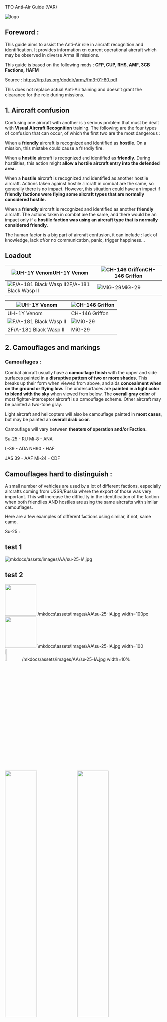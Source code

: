 

TFO Anti-Air Guide (VAR)

![logo](../assets/images/AA/logo.jpg)



## Foreword :

This guide aims to assist the Anti-Air role in aircraft recognition and identification. It provides information on current operational aircraft which may be observed in diverse     Arma III missions.

This guide is based on the following mods : **CFP, CUP, RHS, AMF, 3CB Factions, HAFM**

Source : https://irp.fas.org/doddir/army/fm3-01-80.pdf

This does not replace actual Anti-Air training and doesn’t grant the clearance for the role during missions.

## 1. Aircraft confusion


Confusing one aircraft with another is a serious problem that must be dealt with **Visual Aircraft Recognition** training. The following are the four types of confusion that can occur, of which the first two are the most dangerous :

When a **friendly** aircraft is recognized and identified as **hostile**. On a mission, this mistake could cause a friendly fire.

When a **hostile** aircraft is recognized and identified as **friendly**. During hostilities, this action might **allow a hostile aircraft entry into the defended area.**

When a **hostile** aircraft is recognized and identified as another hostile aircraft. Actions taken against hostile aircraft in combat are the same, so generally there is no impact. However, this situation could have an impact if **friendly factions were flying some aircraft types that are normally considered hostile.**

When a **friendly** aircraft is recognized and identified as another **friendly** aircraft. The actions taken in combat are the same, and there would be an impact only if a **hostile faction was using an aircraft type that is normally considered friendly.**

The human factor is a big part of aircraft confusion, it can include : lack of knowledge, lack of/or no communication, panic, trigger happiness…


## Loadout




|![UH-1Y Venom](../assets/images/AA/UH-1Y-Venom.jpg)UH-1Y Venom| ![CH-146 Griffon](../assets/images/AA/ch-146-griffon.jpg)CH-146 Griffon|
|---------------------|----------------------|
|![F/A-181 Black Wasp II](../assets/images/AA/FA-181-Black-Wasp-II.jpg)2F/A-181 Black Wasp II| ![MiG-29](../assets/images/AA/MiG-29.jpg)MiG-29|

|![UH-1Y Venom](../assets/images/AA/UH-1Y-Venom.jpg)| ![CH-146 Griffon](../assets/images/AA/ch-146-griffon.jpg)|
|---------------------|----------------------|
|UH-1Y Venom|CH-146 Griffon|
|![F/A-181 Black Wasp II](../assets/images/AA/FA-181-Black-Wasp-II.jpg)| ![MiG-29](../assets/images/AA/MiG-29.jpg)              |
|2F/A-181 Black Wasp II|MiG-29|


##  2. Camouflages and markings


### Camouflages :

Combat aircraft usually have a **camouflage finish** with the upper and side surfaces painted in a **disruptive pattern of two or more shades.** This breaks up their form when viewed from above, and aids **concealment when on the ground or flying low.** The undersurfaces are **painted in a light color to blend with the sky** when viewed from below.
The **overall gray color** of most fighter-interceptor aircraft is a camouflage scheme. Other aircraft may be painted a two-tone gray. 

Light aircraft and helicopters will also be camouflage painted in **most cases**, but may be painted an **overall drab color**.

Camouflage will vary between **theaters of operation and/or Faction.**










  Su-25 - RU                                                                 Mi-8 - ANA







  L-39 - ADA                                                                 NH90 - HAF







  JAS 39 - AAF                                                            Mi-24 - CDF
## Camouflages hard to distinguish :

A small number of vehicles are used by a lot of different factions, especially aircrafts coming from USSR/Russia where the export of those was very important. This will increase the difficulty in the identification of the faction when both friendlies AND hostiles are using the same aircrafts with similar camouflages. 

Here are a few examples of different factions using similar, if not, same camo.

Su-25 :

## test 1
![mkdocs/assets/images/AA/su-25-IA.jpg](mkdocs/assets/images/AA/su-25-IA.jpg)  

## test 2

<p float="left">
  <img src="/mkdocs\assets\images\AA\su-25-IA.jpg" width="100px"> /mkdocs\assets\images\AA\su-25-IA.jpg width=100px <br>
  <img src="\mkdocs\assets\images\AA\su-25-IA.jpg" width="100"> \mkdocs\assets\images\AA\su-25-IA.jpg width=100<br>
  <img src="/mkdocs/assets/images/AA/su-25-IA.jpg" width="10%"> /mkdocs/assets/images/AA/su-25-IA.jpg width=10%<br>

  <img src="/mkdocs/assets/images/AA/su-25-IA.jpg" width="45%" />
  <img src="/mkdocs/assets/images/AA/su-25-IA.jpg" width="45%" />

</p>  






Mi-8 :









              GAF                               ChDSZ                              ChDKZ                            ChDZZ







  ACR                                                                               RU







            TNA                                  ANA                                   NA                                    IA







  ANA                                                                            ADA







              USSR                                KDF                                 SLA                                  SAF


Mi-24 :








  CDF                                                                            ACR







                  TA                                     IA                                  NA                                  ANA







  RU                                                                              GAF








              Wagner                              RU                                KDF                                  AA







  SuAF                                                                          IA
### Markings :

Painted markings and annotations can also be found on aircraft and helicopters, primarily for identification, making the visual recognition easier. Aircraft markings can includes :

Military aircraft insignia, applied to military aircraft to identify the nation or branch of military service.
Aircraft registration, unique alphanumeric string that identifies every aircraft.
Logo, emblem used by a company or organization.
Invasion stripes, alternating black and white bands painted on the fuselages and wings (WWII).
Art, decorative painting or design on the fuselage of an aircraft.
Tail code, help to identify the unit and base assignment.

This List of air forces provides the markings used by each military organization.

When multiple Factions use the same type of aircraft (ex. MI-8: Russia, Chernarus, ANA, Takistan…), the markings (if not the camo) may be the only way to discern between friendly and enemy (see examples here).











  Livonian roundel                                                      F-22 tail code







  RAF fuselage art                                                      IDAP logo  







  DC-3 registration                                                     Takistan insignia

##  3. MANPADS


As infantry, you will be carrying MANPADS (Man-Portable Air-Defense Systems) on the field.
Depending on the model, the minimum and maximum engagement range will differ (see table below), but the locking system remains the same and usually is done automatically when aiming at a target.

It is important to identify your target and his specifications before any engagement, and to communicate with your squad leader, as targets like medevacs are not allowed to be engaged for exemple, which could result in a war crime.

It is your responsibility to obtain information from the Zeus about what aircraft friendly and hostile forces are using in the mission / campaign.


Here a non-exhaustive list of MANPADS available in Arma III : 










         1              2                3               4              5              6               7               8.   
N°
Mod
Weapon
Min. range
Max. range
1
2
3
4
5
6
7
8
RHS AFRF
RHS USAF
RHS USAF
CUP
CUP
CUP
CUP
Vanilla
9K38 Igla
FIM-92F
FGM-148 Javelin
Igla 9K38
9K32 Strela-2
FIM-92F Stinger  (single use)
FGM-148 Javelin
Titan MPRL
300 m
300 m
100 m
100 m
250 m
100 m
100 m
100 m
4800 m
6500 m
2500 m
5200 m
3700 m
6000 m
2400 m
3500 m


##  4. Aircraft


    This chapter shows a non-exhaustive list of Aircrafts.


Aircrafts will perform a variety of missions: CAS, ground attack, transport, cargo, gunship and air superiority. 

One aircraft was selected from each group to be represented in this manual, as some have different variants available.

For each, there is a picture, general data, user factions and game information.

Pictures are not to scale.






### A-7H Corsair II


Country of origin : USA

Side : 

Faction : HAF

Crew : 1

Role : CAS, Ground Attack

Armament : Cannon, Bombs, Missiles, Rockets

Variant : None

DLC/mod : HAFM



### A-10 Thunderbolt II / A-164 Wipeout


Country of origin : USA

Side : 

Faction : NATO, US Army

Crew : 1

Role : CAS, Ground Attack

Armament : Cannon, Bombs, Missiles, Rockets

Variant : None

DLC/mod : Vanilla, CUP, RHS USAF





### A-29 Super Tucano


Country of origin : Brazil

Side : 

Faction : HIDF

Crew : 2

Role : Light attack

Armament : Cannon, Bombs, Rockets

Variant : None

DLC/mod : RHS GREF




### A330 Airbus


Country of origin : Europe

Side : 

Faction : Civilian

Crew : 2

Role : Airliner

Armament : None

Variant : None

DLC/mod : CUP





### Aero Commander 500


Country of origin : USA

Side : 

Faction : ION, MDF, HIDF, Civilian

Crew : 2

Role : Light-transport

Armament : None

Variant : None

DLC/mod : 3CB Factions




### AN-2 Antonov


Country of origin : USSR, Poland

Side : 

Faction : FIA, ADA, AA, ChDSZ, TNA, CDF, USSR,                                 …………….. Civilian

Crew : 2

Role : Light-transport, Light attack

Armament : Usually none, Bombs, Rockets, Machine guns

Variant : None

DLC/mod : CUP, RHS GREF




### AV-8B Harrier II


Country of origin : USA, UK

Side : 

Faction : USMC, BAF, AAF

Crew : 1

Role : VSTOL fighter, CAS

Armament : Cannon, Bombs, Missiles, Rockets, Gun pods

Variant : None

DLC/mod : CUP




### Boeing 737


Country of origin : USA

Side : 

Faction : Civilian

Crew : 2

Role : Airliner

Armament : None

Variant : None

DLC/mod : CUP





### C-130J Super Hercules


Country of origin : USA

Side : 

Faction : AAF, ANA, ADA, US Army, LDF, MDF, TNA, UN, …………….. BAF, HAF, IDF, USMC, USAF, IRIA, SuAF, RACS

Crew : 2

Role : Transport, Cargo, Airdrop

Armament : None

Variant : AC-130 (gunship)

DLC/mod : CUP, RHS USAF, HAFM


### Cessna 172 Skyhawk


Country of origin : USA

Side : 

Faction : ION, LFR, UN, Civilian

Crew : 2

Role : Light transport

Armament : None

Variant : T-41 Mescalero (military version)

DLC/mod : CUP, 3CB Factions





### Cessna 400 / Cessna TTx / Caesar BTT 


Country of origin : USA

Side : 

Faction : AAF, ADA, AA, FIA, ION, LDF, LFR, MDF, NAPA, ……………...UN, Syndikat, Civilian

Crew : 2

Role : Light transport

Armament : None

Variant : None

DLC/mod : APEX DLC



### CASA CN-235


Country of origin : Spain, Indonesia

Side : 

Faction : FRA

Crew : 2

Role : Transport

Armament : None

Variant : None

DLC/mod : AMF





### Douglas C-47 Skytrain 
 

Country of origin : USA

Side : 

Faction : US Army, KRG, TNA, HIDF

Crew : 2

Role : Transport, Cargo, Light attack

Armament : Usually none, Bombs

Variant : Douglas DC-3 (civilian version), AC-47 (gunship)
………………..Lisunov Li-2 (USSR version)

DLC/mod : CUP, 3CB Factions



### Douglas DC-3


Country of origin : USA

Side : 

Faction : Civilian

Crew : 2

Role : Transport, Cargo

Armament : None

Variant : Douglas C-47 (military version), AC-47 (gunship)
………………..Lisunov Li-2 (USSR version)

DLC/mod : CUP, 3CB Factions




### F-4 PHANTOM II


Country of origin : USA

Side : 

Faction : HAF

Crew : 2

Role : Fighter-bomber, CAS

Armament : Cannon, Bombs, Missiles, Rockets

Variant : None

DLC/mod : HAFM



### F-16 FIGHTING FALCON


Country of origin : USA

Side : 

Faction : HAF

Crew : 1,   F-16D : 2

Role : Multi-role ground-attack/fighter

Armament : Cannon, Bombs, Missiles, Rockets

Variant : F-16D Block 52+ (two-seater version)

DLC/mod : HAFM





### F/A-181 Black Wasp II


Country of origin : USA

Side : 

Faction : NATO

Crew : 1

Role : Stealth, Multi-role/air-superiority fighter

Armament : Cannon, Bombs, Missiles, Rockets

Variant : Stealth

DLC/mod : Jets DLC




### F-22 Raptor


Country of origin : USA

Side : 

Faction : USAF

Crew : 1

Role :  Stealth, Air Superiority Fighter, ground-attack

Armament : Cannon, Missiles

Variant : None

DLC/mod : RHS USAF





### F-35 Joint Strike Fighter


Country of origin : USA

Side : 

Faction : US Army, USMC, BAF, IDF

Crew : 1

Role : VSTOL Fighter, Strike

Armament : Cannon, Bombs, Missiles, Rockets

Variant : None

DLC/mod : CUP




### JAS-39 Gripen / A-149 Gryphon


Country of origin : Sweden

Side : 

Faction : HIL, AAF, LDF, RACS

Crew : 1

Role : Interceptor, Ground attack

Armament : Cannon, Bombs, Missiles

Variant : None

DLC/mod : Vanilla





### L-39 Albatros / L-159 ALCA / A-143 Buzzard


Country of origin : Czechoslovakia

Side : 

Faction : AAF, ANA, ADA, KRG, LDF, TNA, ACR, CDF, SAA, ………………TA

Crew : 1,   L-39ZA : 2

Role : Light attack

Armament : Bombs, Missiles, Rockets, Gun pods

Variant : L-39ZA (two-seater version)

DLC/mod : CUP, RHS GREF



### MD-454 Mystère


Country of origin : France

Side : 

Faction : MDF, HIDF

Crew : 1

Role : Fighter-bomber

Armament : Cannon, Bombs, Missiles, Rockets

Variant : None

DLC/mod : 3CB Factions





### MiG-21 FISHBED


Country of origin : USSR

Side : 

Faction : GAF, KDF, LDF, TNA, USSR, CDF, AA

Crew : 1

Role : Ground-attack, Interceptor

Armament : Cannon, Bombs, Missiles, Rockets

Variant : None

DLC/mod : 3CB Factions



### MiG-29 Fulcrum


Country of origin : USSR

Side : 

Faction : ADA, AA, GAF, KDF, LDF, CDF, AAF, USSR, TNA, ………………RU, SAF

Crew : 1

Role : Ground attack, Counter air fighter

Armament : Cannon, Missiles, Rockets

Variant : L-18 (Serbian version)

DLC/mod : RHS AFRF, RHS SAF




### Mirage 2000


Country of origin : France

Side : 

Faction : FRA, HAF

Crew : 1

Role : Fighter-bomber, Interceptor

Armament : Cannon, Bombs, Missiles, Rockets

Variant : Mirage 2000EG (Greek export version)

DLC/mod : AMF, HAFM




### MV-22 Osprey


Country of origin : USA

Side : 

Faction : USMC

Crew : 2,   3 with ramp gun

Role : VSTOL transport, Cargo

Armament : None, Ramp gun

Variant : None

DLC/mod : CUP





### Rafale C


Country of origin : France

Side : 

Faction : FRA

Crew : 1,   Rafale B : 2

Role : Multi-role fighter

Armament : Cannon, Bombs, Missiles

Variant : M (carrier version), B (two-seater version)

DLC/mod : AMF




### Su-25 Frogfoot


Country of origin : USSR

Side : 

Faction : ADA, AA, ChDSZ, GAF, KDF, LDF, TNA, CDF, CAF, ………………CSAT, AAF, USSR, IA, KPA, RU, SLA, SuAF, TA, ………………SAA

Crew : 1

Role : CAS, ground-attack

Armament : Cannon, Bombs, Missiles, Rockets

Variant : None

DLC/mod : CUP, RHS AFRF, RHS GREF



### Su-34 Fullback


Country of origin : USSR

Side : 

Faction : CDF, CSAT, RU, SLA, AAF

Crew : 2

Role : Multi-role/air-superiority fighter

Armament : Cannon, Bombs, Missiles, Rockets

Variant : None

DLC/mod : CUP




### T-41 Mescalero


Country of origin : USA

Side : 

Faction : AAF, Us Army, FIA, ION, KRG, MDF, TNA, UN, HIL, ………………LDF, RACS

Crew : 2

Role : Light transport, Light attack

Armament : Bombs, Rockets, Machine guns

Variant : Cessna 172 Skyhawk (civilian/transport version)

DLC/mod : CUP, 3CB Factions




### T-50 (Su-57) Felon


Country of origin : Russia

Side : 

Faction : RU

Crew : 1

Role : Stealth, Multi-role fighter

Armament : Cannon, Missiles

Variant : None

DLC/mod : RHS AFRF




### To-201 Shikra


Country of origin : Russia, CSAT

Side : 

Faction : CSAT

Crew : 1

Role : Stealth, Multi-role/air-superiority fighter

Armament : Cannon, Bombs, Missiles

Variant : Stealth

DLC/mod : Jets DLC





### Tu–95 BEAR


Country of origin : USSR

Side : 

Faction : RU, USSR

Crew : 7

Role : Strategic bomber

Armament : Cannon, Bombs, Missiles

Variant : None

DLC/mod : RHS AFRF




### V-44X Blackfish


Country of origin : USA

Side : 

Faction : NATO

Crew : 1

Role : VSTOL transport

Armament : None

Variant : Vehicle transport, Gunship

DLC/mod : Apex DLC





### Y-32 Wi’an


Country of origin : CSAT

Side : 

Faction : CSAT

Crew : 2

Role : VSTOL transport, Gunship

Armament : Cannon, Bombs, Missiles, Rockets

Variant : Vehicle transport

DLC/mod : Apex DLC




### Yak-130 / To-199 Neophron


Country of origin : CSAT

Side : 

Faction : CSAT, SAA

Crew : 1

Role : CAS, Ground-attack

Armament : Cannon, Bombs, Missiles, Rockets

Variant : None

DLC/mod : Vanilla


##  5. Helicopter


    This chapter shows a non-exhaustive list of Helicopters.


Aircrafts will perform a variety of missions: transport, cargo, attack, medevac, rescue and utility. 

One helicopter was selected from each group to be represented in this manual, as some have different variants available.

For each, there is a picture, general data, user factions and game information.

Pictures are not to scale.







AH-1Z Viper


Country of origin : USA

Side : 

Faction : USMC, AAF

Crew : 2

Role : Attack helicopter

Armament : Cannon, Missiles, Rockets

Variant : None

DLC/mod : CUP, RHS USAF



AH-6M Little Bird / AH-9 Pawnee


Country of origin : USA

Side : 

Faction : NATO, US Army, KeDF, ION, IDF, RACS, Syndikat

Crew : 2

Role : Light attack

Armament : Missiles, Rockets, Gun pods, Machine guns

Variant : MH-6M / MH-9 (transport version)
…………….….MD 500 / M-900 (vanilla version)

DLC/mod : Vanilla, CUP, RHS USAF





AH-64 / AH1 Apache


Country of origin : USA

Side : 

Faction : US Army, BAF, IDF

Crew : 2

Role : Attack helicopter

Armament : Cannon, Missiles, Rockets

Variant : None

DLC/mod : CUP, RHS USAF, HAFM



AS532 Cougar


Country of origin : France

Side : 

Faction : FRA

Crew : 2

Role : Transport

Armament : None

Variant : None

DLC/mod : AMF





AS565 Panther


Country of origin : France

Side : 

Faction : FRA

Crew : 2

Role : Light transport

Armament : None

Variant : None

DLC/mod : AMF



AW159 Wildcat / WY-55 Hellcat


Country of origin : Brazil

Side : 

Faction : BAF, HIL, AAF

Crew : 2

Role : Light attack, Light transport

Armament : None, Missiles, Rockets, Gun pods, Machine ……………………guns

Variant : None

DLC/mod : Vanilla, CUP




Bell 412


Country of origin : USA

Side : 

Faction : APD, ION, LFR, Civilian, IDAP

Crew : 2,    3 with commander

Role : Transport, Medevac, Rescue, VIP

Armament : None

Variant : CH-146 Griffon (military version)

DLC/mod : CUP, 3CB Factions



CH-47 / HC-4 Chinook


Country of origin : USA

Side : 

Faction : NATO, US Army, BAF, HAF, HIL, RACS

Crew : 4

Role : Transport, Cargo

Armament : Machine guns

Variant : None

DLC/mod : CUP, RHS USAF, HAFM





CH-47I Chinook / CH-67 Huron


Country of origin : USA

Side : 

Faction : NATO

Crew : 2,   4 with gunners

Role : Transport, Cargo

Armament : None, Machine guns

Variant : None

DLC/mod : Helicopters DLC




CH-53E Super Stallion


Country of origin : USA

Side : 

Faction : US Army, GER, IDF, USMC

Crew : 2,   GAU-21 : 3

Role : Transport, Cargo

Armament : None, Ramp gun

Variant : None

DLC/mod : CUP, RHS USAF





CH-146 Griffon


Country of origin : USA, Canada

Side : 

Faction : AAF, ION, KRG, MDF, TNA, UN, CDF, HIDF, HIL, ………………FIA

Crew : 2,    3 with commander,    5 with gunners

Role : Light attack, Transport, Medevac

Armament : Missiles, Rockets, Gun pods, Machine guns

Variant : Bell 412 (utility version)

DLC/mod : CUP, 3CB Factions


EC665 Tiger


Country of origin : France, Germany

Side : 

Faction : FRA

Crew : 2

Role : Attack helicopter

Armament : Cannon, Missiles, Rockets

Variant : None

DLC/mod : AMF, R3F





H225M Caracal


Country of origin : France

Side : 

Faction : FRA

Crew : 4

Role : Transport, Cargo

Armament : Machine guns

Variant : None

DLC/mod : AMF



Ka-50 Black Shark


Country of origin : USSR

Side : 

Faction : RU, SLA

Crew : 1

Role : Attack helicopter

Armament : Cannon, Bombs, Missiles, Rockets, Gun pods

Variant : None

DLC/mod : CUP





Ka-52 Alligator


Country of origin : Russia

Side : 

Faction : RU

Crew : 2

Role : Attack helicopter

Armament : Cannon, Bombs, Missiles, Rockets, Gun pods

Variant : None

DLC/mod : CUP, RHS AFRF




Ka-60 Kasatka


Country of origin : Russia

Side : 

Faction : CSAT, RU, AAF, ION, KeDF 

Crew : 2,   3 with gunner

Role : Transport, Light attack

Armament : None, Missiles, Rockets, Gun pods, Machine ……………………guns

Variant : Harbin ZB9 (Chinese version)

DLC/mod : Vanilla, CUP, RHS AFRF




Merlin HC3 / EH101 /  CH-49 Mohawk


Country of origin : Italy

Side : 

Faction : BAF, ION, AAF, Civilian, IDAP

Crew : 2,   3 with ramp gun,   4 with rescue crew

Role : Transport, Medevac, VIP, Rescue

Armament : None, Ramp gun

Variant : None

DLC/mod : Vanilla, CUP, RHS USAF




MH-47E / HC-6 Chinook


Country of origin : USA

Side : 

Faction : US Army, BAF

Crew : 4

Role : Transport, Cargo

Armament : Machine guns

Variant : None

DLC/mod : CUP





Mi-6A Hook


Country of origin : USSR

Side : 

Faction : CDF, CSAT, CMRS, RU, SLA, TA, UN, Civilian

Crew : 5

Role : Transport, Cargo

Armament : Cannon, Bombs, Rockets

Variant : None

DLC/mod : CUP



Mi-8 Hip


Country of origin : USSR

Side : 

Faction : ANA, ADA, AA, ChDZS, CPD, GAF, KDF, LDF, TNA, …………..…UN, AfghA, CDF, CAF, NA, CIA, AAF, ChDKZ, USSR, …………..…CMRS, IA, IRIA, KPA, Wagner, Russia, SLA, SAF, ………………SuAF, ChDZZ, UPDF, Civilian

Crew : 2,   4 with Gunners

Role : Transport, Cargo, Light attack

Armament : None, Rockets, Machine guns

Variant : HT-40 / HT48 (Serbian version)
…………..……Mi-17 (export version)

DLC/mod : CUP, RHS AFRF, RHS GRF

Mi-24 / Mi-35 Hind


Country of origin : USSR, South Africa (Mi-24G) 

Side : 

Faction : ANA, ADA, AA, GAF, KDF, LDF, TNA, UN, AfghA, ………………CDF, CAF, IA, NA, UPDF, CSAT, AAF, USSR, RU, KPA, ………………Wagner, SLA, SuAF, TA, SSPDF, ACR, MGF, ION

Crew : 2

Role : Light transport, Attack helicopter

Armament : Cannon, Bombs, Missiles, Rockets

Variant : P (fix 20mm cannon), D / V (12.7mm turret), 
………………G / Mk.III / Mk.IV (20mm turret),
………………. Mi-35 (export version)

DLC/mod : CUP, RHS AFRF, RHS GREF
Mi-28N Havok


Country of origin : Russia

Side : 

Faction : RU

Crew : 2

Role : Attack helicopter

Armament : Cannon, Bombs, Missiles, Rockets, Gun pods

Variant : None

DLC/mod : RHS AFRF





Mi-48 Kajman


Country of origin : Russia, CSAT

Side : 

Faction : CSAT

Crew : 2

Role : Light transport, Attack helicopter

Armament : Cannon, Bombs, Missiles, Rockets, Gun pods

Variant : None

DLC/mod : Vanilla




Mi-290 Taru


Country of origin :  CSAT

Side : 

Faction : CSAT

Crew : 2

Role : Transport, Cargo, Medevac, Utility

Armament : None

Variant : None

DLC/mod : Helicopters DLC





NH90 Caïman


Country of origin : France

Side : 

Faction : FRA, HAF, FIN

Crew : 2,   4 with gunners

Role : Transport, Cargo

Armament : None, Machine guns

Variant : None

DLC/mod : AMF, HAFM




OH-58D Kiowa


Country of origin : USA

Side : 

Faction : HAF

Crew : 2

Role : Light attack

Armament : Cannon, Rockets

Variant : None

DLC/mod : HAFM





RAH-66 Comanche / AH-99 Blackfoot


Country of origin :  USA

Side : 

Faction : NATO

Crew : 2

Role : Attack helicopter

Armament : Cannon, Missiles, Rockets

Variant : None

DLC/mod : Vanilla



SA-330 Puma


Country of origin : France, UK

Side : 

Faction : BAF, KeDF, MGF, RACS

Crew : 2

Role : Transport

Armament : None

Variant : None

DLC/mod : CUP





A-29 - Super Tucano


Country of origin : France, UK

Side : 

Faction : FRA

Crew : 2

Role : Light attack

Armament : Rockets, Gun pods

Variant : None

DLC/mod : AMF



UH-1H Huey


Country of origin : USA

Side : 

Faction : FIA, AAF, ANA, ADA, US Army, ION, KRG, MDF, ………………TNA, UN, GER, HIDF, CIA, SLA, TA, CFD, RACS, ………………IDAP

Crew : 2,   4 with door gunners

Role : Transport, Light attack, Medevac

Armament : None, Rockets, Machine guns

Variant : Unarmed, Door gunners, Rocket pods

DLC/mod : CUP, RHS GREF, 3CB Factions



UH-1Y Venom


Country of origin : USA

Side : 

Faction : USMC

Crew : 2,   4 with door gunners

Role : Transport, Light attack, Medevac

Armament : None, Rockets, Machine guns

Variant : None

DLC/mod : CUP, RHS USAF



UH-60 Black Hawk


Country of origin : USA

Side : 

Faction : AAF, ANA, US Army, AfghA, IDF, RACS

Crew : 2,   4 with gunners

Role : Transport, Medevac

Armament : None, Rockets, Machine guns

Variant : MH-60 (navy version)

DLC/mod : CUP, RHS USAF





UH-80 Ghost Hawk


Country of origin :  USA

Side : 

Faction : NATO, CTRG

Crew : 4

Role : Stealth, Transport

Armament : Machine guns

Variant : None

DLC/mod : Vanilla



   6. UAV


    This chapter shows a non-exhaustive list of Unmanned Aerial Vehicles.


UAVs will perform a variety of missions: reconnaissance, surveillance, intelligence, targeting, and acquisition. 

One UAV was selected from each group to be represented in this manual.

For each, there is a picture, general data, user factions and game information.

Pictures are not to scale.







 

AR-2 Darter / Tayran


Country of origin : Unknown

Side : 

Faction : NATO, CSAT, AAF, LDF, IDAP

Crew : 0

Role : Reconnaissance, Surveillance, Laser targeting

Armament : Laser Designator

Variant : None

DLC/mod : Vanilla




AL-6 Pelican / Jinaah


Country of origin : Unknown

Side : 

Faction : NATO, CSAT, AAF, LDF, Civilian, IDAP

Crew : 0

Role : Supply transport

Armament : None

Variant : Medical, Demining

DLC/mod : Laws of War DLC





KH-3A Fenghuang


Country of origin : China

Side : 

Faction : CSAT

Crew : 0

Role : Observation, Laser targeting, Air-to-ground fire …………support

Armament : Missiles, Laser Designator

Variant : None

DLC/mod : Apex DLC



MQ-4A Greyhawk


Country of origin : USA

Side : 

Faction : NATO, CSAT, AAF

Crew : 0

Role : Observation, Laser targeting, Air-to-ground fire …..…….support

Armament : Bombs, Missiles, Laser Designator

Variant : None

DLC/mod : Vanilla




MQ-9 Reaper


Country of origin : USA

Side : 

Faction : US Army, IDF, FRA

Crew : 0

Role : Observation, Laser targeting, Air-to-ground fire ..…….…support

Armament : Bombs, Missiles, Laser Designator

Variant : None

DLC/mod : CUP, AMF, 3CB BAF, USAF Mod



MQ-12 Falcon


Country of origin : USA

Side : 

Faction : NATO

Crew : 0

Role : Observation, Laser targeting, Air-to-ground fire           …………support

Armament : Missiles, Rockets, Laser Designator

Variant : None

DLC/mod : Apex DLC




Pchela-1T / SHMEL-1 / YAK-061


Country of origin : CIS

Side : 

Faction : CDF, Russia, Wagner

Crew : 0

Role : Remote terrain observation

Armament : None

Variant : None

DLC/mod : CUP, RHS AFRF




Pegasus II


Country of origin : Greece

Side : 

Faction : HAF

Crew : 0

Role : Reconnaissance, Surveillance

Armament : None

Variant : None

DLC/mod : HAFM





UCAV Sentinel


Country of origin : USA

Side : 

Faction : NATO

Crew : 0

Role : Observation, Laser targeting, Close air support, … …….……SEAD

Armament : Bombs, Missiles, Laser Designator

Variant : None

DLC/mod : Jets DLC


  7. Glossary


Factions :

AA
AAF
ACR
ADA
AfghA
ANA
APD
BAF
CAF
CDF
ChDKZ
ChDSZ
ChDZZ
CIA
CIS
CMRS
CPD
CSAT
CTRG
FIA
FIN
FRA
GAF
GER
HAF
HIDF
HIL
IA
IDAP
Ardistan Army
Altis Armed Forces
Army of the Czech Rep.
African Desert Army
Afghanistan Army
Afghanistan National Army
Altis Police Department
British Armed Forces
Chadian Armed Forces
Chernarus Defence Forces
Chernarussian Movement of the Red Star
Chernarussian Movement of the Blue Star
Chernarussian Movement of the Green Star
Central Intelligence Agency
Commonwealth of Independent States
Chernarussian Movement of the Red Star
Chernarus Police Department
Canton Protocol Strategic Alliance Treaty
Combat Technology Research Group
Freedom and Independence Army
Finland Army
French Army
Grozovia Armed Forces
German Army
Hellenic Armed Forces
Horizon Islands Defence Forces
Horizon Islands Legion
Iraqi Army (Hussein Regime)
International Development & Aid Project
IDF
ION
IRIA
KDF
KeDF
KPA
KRG
LDF
LFR
MDF
MGF
NA
NAPA
NATO
RACS
RU
SAA
SAF
SuAF
SLA
SSPDF
TA
TNA
UN
UPDF
USAF
US Army
USMC
USSR
Israeli Defence Forces
ION Services
Islamic Republic of Iran Army
Kolgujev Defence Forces
Kenyan Defense Forces
Korean People’s Army
Karzeghistan Royal Guard
Livonian Defence Forces
Livonian Forest Rangers
Malden Defence Forces
Malian Government Forces
Nigerian Army
National Party
North Atlantic Treaty Organization
Royal Army Corps of Sahrani
Russian Army
Syrian Arab Army
Serbian Armed Forces
Sudanese Armed Forces
Sahrani Liberation Army
South Sudan People’s Defence Forces
Takistan Army
Takistan National Army
United Nations
Uganda People’s Defence Force
United States Air Force
United States Army
United States Marine Corps
Union of Soviet Socialist Republics



Mods:

3CB
AFRF
AMF
BAF
CFP
CUP
3 Commando Brigade
(RHS) Armed Forces of the Russian Federation
Arma Mod France
(3CB) British Armed Forces 
Community Faction Project
Community Upgrade Project
GREF
HAFM
RHS
SAF
USAF



(RHS) Green Forces
Hellenic Armed Forces Mod
Red Hammer Studio
(RHS) Serbian Armed Forces
(RHS) United States Armed Forces


